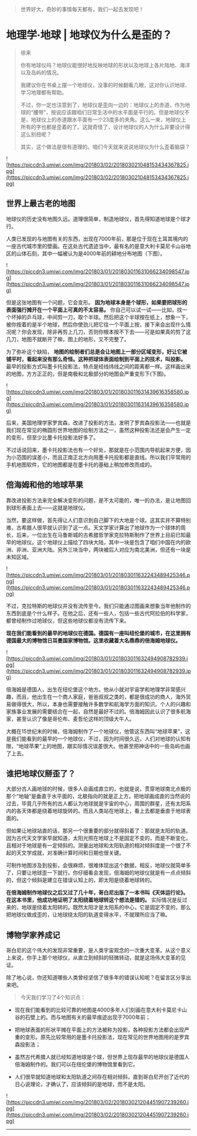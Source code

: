 > 世界好大，奇妙的事情每天都有，我们一起去发现吧！

# 地理学·地球 | 地球仪为什么是歪的？

> 徐来
> 
> 你有地球仪吗？地球仪能很好地反映地球的形状以及地球上各片陆地、海洋以及岛屿的情况。
> 
> 我建议你在书桌上摆一个地球仪，没事的时候翻看几眼，这对你认识地球、学习地理都有帮助。
> 
> 不过，你一定也注意到了，地球仪是歪向一边的：地球仪上的赤道，作为地球的“腰带”，按说应该跟咱们日常生活中的水平面是平行的。但是地球仪不是，地球仪上的赤道跟水平面有一个23度多的夹角。这么一来，地球仪上所有的字也都是歪着的了。这就奇怪了，设计地球仪的人为什么非要设计得这么别扭呢？
> 
> 其实，这个做法是很有道理的。咱们今天就来说说地球仪为什么歪着脑袋？

![https://piccdn3.umiwi.com/img/201803/02/201803021048153434367825.jpg](https://piccdn3.umiwi.com/img/201803/02/201803021048153434367825.jpg)

## 世界上最古老的地图

地球仪的历史没有地图久远。道理很简单，制造地球仪，首先得知道地球是个球才行。

人类已发现的与地图有关的东西，出现在7000年前，那是位于现在土耳其境内的一座古代城市里的壁画。在这处古代遗迹当中，最有名的是意大利卡莫尼卡山谷地区的山体石刻，其中一幅被认为是4000年前的耕地分布地图（下图）。

![https://piccdn3.umiwi.com/img/201803/01/201803011631066234098547.jpg](https://piccdn3.umiwi.com/img/201803/01/201803011631066234098547.jpg)

但是这张地图有一个问题，它会变形。 **因为地球本身是个球形，如果要把球形的表面强行摊开在一个平面上可真的不太容易。** 你自己可以试一试——比如，找一个坏掉的乒乓球，中间剪一刀，取个半球。然后把这个半球按在纸上，想象一下，被你按着的是半个地球，然后你使劲儿把它往一个平面上按，接下来会出现什么情况呢？你会发现，除非再剪上几刀，否则你根本按不下去——可是如果真的剪了这几刀，地图不就断开了嘛，图上的地形，又不完整了。

为了弥补这个缺陷， **地图的绘制者们总是会让地图上一部分区域变形，好让它被铺平时，看起来没有那么奇怪。这种把球体表面绘制到平面上的技术，叫投影。** 最早的投影方式叫墨卡托投影法，特点是经线纬线之间的距离都一样。这样画出来的地图，方方正正的，但是南极和北极部分的地图会严重变形下(下图)。

![https://piccdn3.umiwi.com/img/201803/01/201803011631439616358580.jpg](https://piccdn3.umiwi.com/img/201803/01/201803011631439616358580.jpg)

后来，美国地理学家罗宾森，改进了投影的方法，发明了罗宾森投影法——也就是我们现在常见的椭圆形世界地图的绘制方法之一，虽然这种投影法还是会产生一定的变形，但至少比墨卡托投影法好多了。

不过话说回来，墨卡托投影法也有一个好处，那就是在小范围内导航起来方便，因为小范围的误差小，而且正南正北方向用墨卡托投影都是直线。所以我们平常用的手机地图软件，它的地图都是在墨卡托的基础上稍加修改而成的。

## 倍海姆和他的地球苹果

靠改进投影方法来完全解决变形的问题，是不太可能的，唯一的办法，是让地图回到球形表面上去——这就是地球仪。

当然，要这样做，首先得让人们意识到自己脚下的大地是个球。这其实并不算特别难，古希腊人很早就认识到了这一点。天文学家计算出了地球作为一个球体的周长，后来，一位出生在马鲁斯城的古希腊哲学家克拉特斯制作了世界上目前已知最早的地球仪。这个地球仪上描绘了四块大陆，其中一块是包含了咱们中国在内的欧洲、非洲、亚洲大陆。另外三块当中，两块被后人对应为南北美洲，但还有一块是未知区域。

![https://piccdn3.umiwi.com/img/201803/01/201803011632243489425346.png](https://piccdn3.umiwi.com/img/201803/01/201803011632243489425346.png)

不过，克拉特斯的地球仪并没有流传至今。我们只能通过图画来想象当年他制作的东西到底是个什么样子。在他之后，还有一些人，包括一些古代阿拉伯的科学家，都曾经制作过地球仪，但这些地球仪都没有流传下来。

 **现在我们能看到的最早的地球仪在德国。德国有一座叫纽伦堡的城市，在这里拥有德国最大的博物馆日耳曼国家博物馆。这里收藏着大名鼎鼎的倍海姆地球仪。**

![https://piccdn3.umiwi.com/img/201803/01/201803011632494908782939.jpg](https://piccdn3.umiwi.com/img/201803/01/201803011632494908782939.jpg)

倍海姆是德国人，出生在纽伦堡这个地方。他从小就对宇宙学和地理学非常感兴趣，而且，他出生在一个商人家庭，爸爸叔叔之类的，都是很成功的商人，海外贸易做得很大，所以，本身也需要接触许多数学和航海学方面的知识。个人的兴趣和家族事业发展的需要结合在一起，自然是最好不过的。倍海姆因此认识了很多航海家，甚至认识了像是哥伦布、麦哲伦这样的顶级大牛人。

大概在15世纪末的时候，倍海姆制作了一个地球仪，他管这东西叫“地球苹果”，这是我们能看到的最早的一个地球仪，不过，因为时间很久远，人们对地球的认知有限，“地球苹果”上的地图，跟实际情况误差很大。他甚至把神话中的一些岛屿也画了上去。

## 谁把地球仪掰歪了？

大部分古人画地球的时候，很多人会画成直立的，也就是说，贯穿地球南北点极的那个“地轴”是垂直于水平面的，北极指向的就是正上方。把地球画成直的当然说的过去，毕竟几乎所有的古人都认为地球就是宇宙的中心，周围的群星，还有太阳系内的各天体都是绕着地球旋转的。而且人类站在地球上，看上去都是垂直于地球表面的。

但如果让地球站直的话，那另一个很重要的部分就得斜着了：那就是太阳的轨道。因为古代天文学家早就知道，太阳光照在地球上不是固定不变的，而是不断变化，且相对于地球是有一定倾斜的。测量出地球和太阳轨道的相对倾斜度是一个很了不起的天文学成就，对准确计算时间和日期也很关键。

可制作地图涉及到投影，会很麻烦，很难体现出这个数据，相反，地球仪就简单多了，只要让地球歪一下就行。你仔细看会发现，倍海姆的地球仪就是有一点点倾斜的，但这个倾斜是建立在错误认知上的，即太阳是绕着地球转的。

 **在倍海姆制作地球仪之后又过了几十年，哥白尼出版了一本书叫《天体运行论》。在这本书里，他成功地证明了太阳绕着地球转这个想法是错的。** 实际情况是反过来的，地球是绕着太阳转的。既然太阳才是太阳系的中心，它是固定不变的，那么把地球仪做成歪的，让地球绕太阳的轨道变得水平，不就理所应当了嘛。

## 博物学家养成记

哥白尼的这个伟大的发现非常重要，是人类宇宙观念的一次重大变革。从这个意义上来说，你手上那个地球仪，从直立到倾斜的轻微转动，就是这场伟大变革的见证。

除了地心说，你还知道哪些人类曾经坚信了很多年的错误认知呢？在留言区分享出来吧。

> 今天我们学习了4个知识点：

* 现在我们能看到的比较可靠的地图是4000多年人们刻画在意大利卡莫尼卡山谷的石壁上的。而与地图有关的最早痕迹出现于7000年前；

* 把地球表面的形状平摊在平面上的方法被称为投影，各种投影方法都会出现严重的变形。原先比较常用的是墨卡托投影法，现在常见的世界地图用的是罗宾森投影法；

* 虽然古代希腊人就已经知道地球是个球，但世界上现存最早的地球仪是德国人倍海姆制作的。我们可以在纽伦堡的博物馆里看到它。

* 人们很早就知道地球和太阳轨道之间存在相对倾斜，直到哥白尼开创了近代的日心说理论，才确认了，应该倾斜的是地球，而不是太阳。

![https://piccdn3.umiwi.com/img/201803/02/201803021204451907239260.jpg](https://piccdn3.umiwi.com/img/201803/02/201803021204451907239260.jpg)

---
